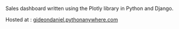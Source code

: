 Sales dashboard written using the Plotly library in Python and Django.

Hosted at : [gideondaniel.pythonanywhere.com](https://gideondaniel.pythonanywhere.com/)
